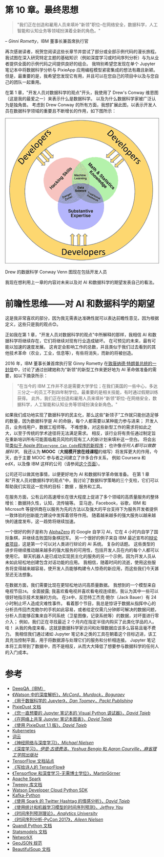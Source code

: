 # 第 10 章。最终思想

> "我们正在创造和雇用人员来填补"新领"职位–在网络安全，数据科学，人工智能和认知业务等领域扮演着全新的角色。"

– *Ginni Rometty*，IBM 董事长兼首席执行官

再次感谢读者，祝贺您阅读这些长章节并尝试了部分或全部示例代码的漫长旅程。 我试图在深入研究特定主题的基础知识（例如深度学习或时间序列分析）与为从业者提供全面的示例代码之间提供良好的组合。 我特别希望您发现在单个 Jupyter 笔记本中将数据科学分析与 PixieApp 应用编程模型紧密集成的想法有趣且新颖。 但是，最重要的是，我希望您发现它有用，并且可以在您自己的项目中以及与您自己的团队一起重用。

在第 1 章，"开发人员对数据科学的观点"开头，我使用了 Drew's Conway 维恩图（这是我的最爱之一）来表示什么是数据科学。 以及为什么数据科学家被广泛认为是独角兽。 考虑到 Drew Conway 的所有方面，我想扩展此图，以表示开发人员在数据科学领域的重要且不断增长的作用，如下图所示：

![Final Thoughts](img/00258.jpeg)

Drew 的数据科学 Conway Venn 图现在包括开发人员

我现在想利用上一章的内容对未来以及对 AI 和数据科学的期望发表自己的看法。

# 前瞻性思维——对 AI 和数据科学的期望

这是我非常喜欢的部分，因为我无需表达准确性就可以表达前瞻性意见，因为根据定义，这些只是我的观点😊。

正如我在第 1 章，"开发人员对数据科学的观点"中所解释的那样，我相信 AI 和数据科学将继续存在，它们将继续对现有行业造成破坏。 在可预见的未来，最有可能以加速的速度发展。 这肯定会影响工作的总数，并且类似于我们过去看到的其他技术革命（农业，工业，信息等），有些将消失，而新的将被创造。

2016 年，IBM 董事长兼首席执行官 Ginny Rometty 在[致唐纳德·特朗普总统的一封信](https://www.ibm.com/blogs/policy/ibm-ceo-ginni-romettys-letter-u-s-president-elect)中，讨论了通过创建她称为"新领"的新型工作来更好地为 AI 革命做准备的需要，如以下摘录所示：

> "在当今的 IBM 工作并不总是需要大学学位；在我们美国的一些中心，多达三分之一的员工不到四年制学位。最重要的是相关技能，有时通过假期训练获得。 此外，我们正在创造和雇用人员来填补"新领"职位-在网络安全，数据科学，人工智能和认知业务等领域扮演全新角色。"

如果我们成功地实现了数据科学的民主化，那么这些"新领子"工作就只能创造足够的数量，因为数据科学是 AI 的命脉，每个人都需要以某种能力参与进来； 开发人员，业务线用户，数据工程师等。 不难想象，对这些新型工作的需求将如此之大，以至于传统的学术途径将无法满足需求。 相反，该行业将有责任通过制定旨在重新培训所有可能面临裁员风险的现有工人的新计划来填补这一空白。 将会出现[类似于 Apple 的`Everyone Can Code`程序的新程序](https://www.apple.com/everyone-can-code)； 也许像*任何人都可以做数据科学*。 我还认为 **MOOC**（**大规模开放在线课程**的缩写）将发挥更大的作用，今天，由于主要 MOOC 参与者之间建立了许多合作关系， 例如 Coursera 和 edX，以及像 IBM 这样的公司（请参阅[这个页面](https://www.coursera.org/ibm)）。

公司还可以做其他事情，以便更好地为 AI 和数据科学革命做准备。 在第 1 章和"开发人员对数据科学的观点"中，我讨论了数据科学策略的三个支柱，它们可以帮助我们实现这一宏伟的目标：数据 ，服务和工具。

在服务方面，公有云的高速增长在很大程度上促进了多个领域的高质量服务的整体增长：数据持久性，认知，流传输等。 亚马逊，Facebook，谷歌，IBM 和 Microsoft 等提供商在以服务为先的方法以及强大的平台支持下为服务开发者提供一致体验的创新能力建设中发挥着领导作用。 随着越来越多的强大服务以越来越快的速度发布，这一趋势将继续加速。

一个很好的例子是称为 [AlphaZero](https://en.wikipedia.org/wiki/AlphaZero) 的 Google 自学习 AI，它在 4 小时内自学了国际象棋，并继续击败国际象棋冠军。 另一个很好的例子来自 IBM 最近宣布的[辩论者项目](https://www.research.ibm.com/artificial-intelligence/project-debater)，这是第一个可以对人类进行辩论的 AI 系统。 复杂的话题。 这些类型的进步将继续推动越来越多的强大服务的可用性，包括开发人员在内的每个人都可以使用它。 聊天机器人是已成功实现民主化的服务的另一个示例，因为开发人员从未如此轻松地创建包含对话功能的应用。 我相信，随着时间的流逝，使用这些服务将变得越来越容易，使开发人员能够构建令人惊奇的新应用，而这些我们今天甚至还无法想象。

在数据方面，我们需要比现在更轻松地访问高质量数据。 我想到的一个模型来自电视节目`24`。 全面披露; 我喜欢看电视并喜欢看电视连续剧，我认为其中一些可以很好地指示技术发展的方向。 在`24`中，反恐特工杰克·鲍尔（Jack Bauer）有 24 小时制止坏人造成灾难性事件。 看着那个节目，我总是惊讶于数据从指挥中心的分析员传回杰克鲍尔的手机如此容易，或者给定仅需几分钟即可解决的数据问题， 分析人员能够召集来自不同系统（卫星图像，记录系统等）的数据，对坏蛋进行零介入； 例如，我们正在寻找最近 2 个月内在指定半径内购买了此类化学品的人。 哇！ 从我的角度来看，这就是数据科学家访问和处理数据应该多么容易且毫不费力。 我相信我们通过诸如 Jupyter 笔记本之类的工具在朝着这个目标迈进，该工具充当控制平面，用于将数据源与处理它们的服务和分析相连接。 Jupyter 笔记本将工具带到了数据中，而不是相反，从而大大降低了想要参与数据科学的任何人的入门成本。

# 参考

*   [DeepQA（IBM）](https://researcher.watson.ibm.com/researcher/view_group_subpage.php?id=2159)
*   [《Watson 中的深度解析》，*McCord*，*Murdock*，*Boguraev*](http://brenocon.com/watson_special_issue/03%20Deep%20parsing.pdf)
*   [《用于数据科学的 Jupyter》，*Dan Toomey*，*Packt Publishing*](https://www.packtpub.com/big-data-and-business-intelligence/jupyter-data-science)
*   [PixieDust 文档](https://pixiedust.github.io/pixiedust/)
*   [《您一直想要的 Jupyter 笔记本的 Visual Python 调试器》，*David Taieb*](https://medium.com/ibm-watson-data-lab/the-visual-python-debugger-for-jupyter-notebooks-youve-always-wanted-761713babc62)
*   [《在网络上共享 Jupyter 笔记本图表》，*David Taieb*](https://medium.com/ibm-watson-data-lab/share-your-jupyter-notebook-charts-on-the-web-43e190df4adb)
*   [《使用 PixieDust 1.1 版》，*David Taieb*](https://medium.com/ibm-watson-data-lab/deploy-your-analytics-as-web-apps-using-pixiedusts-1-1-release-d08067584a14)
*   [Kubernetes](https://kubernetes.io/docs/home/)
*   [词云](https://amueller.github.io/word_cloud/index.html)
*   [《神经网络与深度学习》，*Michael Nielsen*](http://neuralnetworksanddeeplearning.com/index.html)
*   [《深度学习》，*伊恩·古德费洛*，*Yoshua Bengio* 和 *Aaron Courville*，*麻省理工学院出版社*](http://www.deeplearningbook.org/)
*   [TensorFlow 文档站点](https://www.tensorflow.org/)
*   [《写给诗人的 TensorFlow》](https://codelabs.developers.google.com/codelabs/tensorflow-for-poets)
*   [《Tensorflow 和深度学习-无需博士学位》，MartinGörner](https://www.youtube.com/watch?v=vq2nnJ4g6N0)
*   [Apache Spark](https://spark.apache.org/)
*   [Tweepy 库文档](http://tweepy.readthedocs.io/en/latest/)
*   [Watson Developer Cloud Python SDK](https://github.com/watson-developer-cloud/python-sdk)
*   [Kafka-Python](https://kafka-python.readthedocs.io/en/master/usage.html)
*   [《使用 Spark 的 Twitter Hashtag 的情感分析》，*David Taieb*](https://medium.com/ibm-watson-data-lab/real-time-sentiment-analysis-of-twitter-hashtags-with-spark-7ee6ca5c1585)
*   [《使用统计和机器学习模型的时间序列预测》，*Jeffrey Yau*](https://www.youtube.com/watch?v=_vQ0W_qXMxk)
*   [《时间序列预测理论》，*Analytics University*](https://www.youtube.com/watch?v=Aw77aMLj9uM)
*   [《时间序列分析-PyCon 2017》，*Aileen Nielsen*](https://www.youtube.com/watch?v=zmfe2RaX-14)
*   [Quandl Python 文档](https://docs.quandl.com/docs/python)
*   [Statsmodels 文档](https://www.statsmodels.org/stable/index.html)
*   [NetworkX](https://networkx.github.io/documentation/networkx-2.1/index.html) 
*   [GeoJSON 规范](http://geojson.org/)
*   [BeautifulSoup 文档](https://www.crummy.com/software/BeautifulSoup/bs4/doc)
